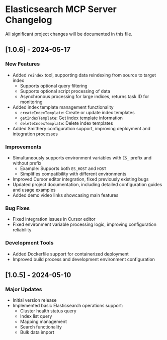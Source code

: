 # Elasticsearch MCP Server Changelog

All significant project changes will be documented in this file.

## [1.0.6] - 2024-05-17

### New Features
- Added `reindex` tool, supporting data reindexing from source to target index
  - Supports optional query filtering
  - Supports optional script processing of data
  - Asynchronous processing for large indices, returns task ID for monitoring
- Added index template management functionality
  - `createIndexTemplate`: Create or update index templates
  - `getIndexTemplate`: Get index template information
  - `deleteIndexTemplate`: Delete index templates
- Added Smithery configuration support, improving deployment and integration processes

### Improvements
- Simultaneously supports environment variables with `ES_` prefix and without prefix
  - Example: Supports both `ES_HOST` and `HOST`
  - Simplifies compatibility with different environments
- Improved Cursor editor integration, fixed previously existing bugs
- Updated project documentation, including detailed configuration guides and usage examples
- Added demo video links showcasing main features

### Bug Fixes
- Fixed integration issues in Cursor editor
- Fixed environment variable processing logic, improving configuration reliability

### Development Tools
- Added Dockerfile support for containerized deployment
- Improved build process and development environment configuration

## [1.0.5] - 2024-05-10

### Major Updates
- Initial version release
- Implemented basic Elasticsearch operations support:
  - Cluster health status query
  - Index list query
  - Mapping management
  - Search functionality
  - Bulk data import 